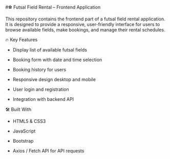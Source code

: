 #⚽ Futsal Field Rental – Frontend Application

  This repository contains the frontend part of a futsal field rental application. It is designed to provide a responsive, user-friendly interface for users to browse available fields, make bookings, and manage their rental schedules.

🔥 Key Features
- Display list of available futsal fields

- Booking form with date and time selection

- Booking history for users

- Responsive design desktop and mobile
  
- User login and registration

- Integration with backend API

🛠️ Built With
- HTML5 & CSS3

- JavaScript
  
- Bootstrap

- Axios / Fetch API for API requests

